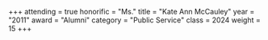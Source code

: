 +++
attending = true
honorific = "Ms."
title     = "Kate Ann McCauley"
year      = "2011"
award     = "Alumni"
category  = "Public Service"
class     = 2024
weight    = 15
+++